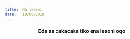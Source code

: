 ```yaml
---
title:  Na lesoni
date:   18/06/2018
---
```


### <center>Eda sa cakacaka tiko ena lesoni oqo</center>